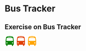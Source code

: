 # Bus Tracker 
## Exercise on Bus Tracker 
<img src= "bus-green.png" />
<img src= "bus-red.png" />
<img src= "bus-orange.png" />

